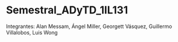 # Semestral_ADyTD_1IL131
Integrantes: Alan Messam, Ángel Miller, Georgett Vásquez, Guillermo Villalobos, Luis Wong
